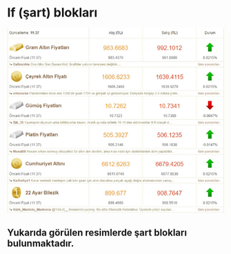 # If (şart) blokları
![hata mesajı](https://github.com/SaidErdemOzturk/Java-React_BootCamp/blob/main/Odevler/Gun_1/gun1_resim.jpg)
## Yukarıda görülen resimlerde şart blokları bulunmaktadır. 